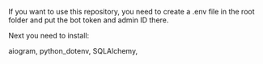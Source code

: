 If you want to use this repository, you need to create a .env file in the root folder and put the bot token and admin ID there.

Next you need to install:

aiogram,
python_dotenv,
SQLAlchemy,

